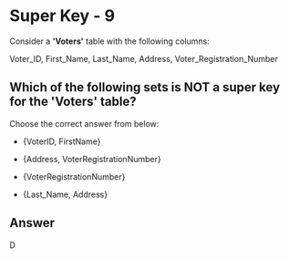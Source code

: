 # Super Key - 9

Consider a **'Voters'** table with the following columns:

Voter_ID, First_Name, Last_Name, Address, Voter_Registration_Number

## Which of the following sets is **NOT** a super key for the 'Voters' table?

Choose the correct answer from below:

- {VoterID, FirstName}

- {Address, VoterRegistrationNumber}

- {VoterRegistrationNumber}

- {Last_Name, Address}

## Answer
D

